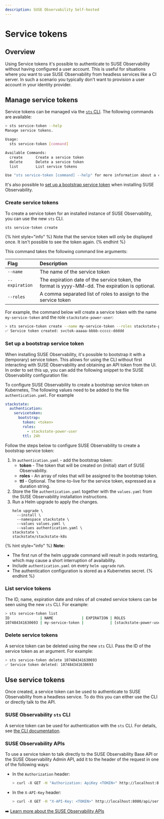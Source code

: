 ```yaml
---
description: SUSE Observability Self-hosted
---
```


# Service tokens

## Overview

Using Service tokens it's possible to authenticate to SUSE Observability without having configured a user account. This is useful for situations where you want to use SUSE Observability from headless services like a CI server. In such a scenario you typically don't want to provision a user account in your identity provider.

## Manage service tokens

Service tokens can be managed via the [`sts` CLI](/setup/cli/cli-sts.md). The following commands are available:

```bash
> sts service-token --help
Manage service tokens.

Usage:
  sts service-token [command]

Available Commands:
  create      Create a service token
  delete      Delete a service token
  list        List service tokens

Use "sts service-token [command] --help" for more information about a command.
```

It's also possible to [set up a bootstrap service token](#set-up-a-bootstrap-service-token) when installing SUSE Observability.

### Create service tokens

To create a service token for an installed instance of SUSE Observability, you can use the new `sts` CLI.

```sh
sts service-token create
```

{% hint style="info" %}
Note that the service token will only be displayed once. It isn't possible to see the token again.
{% endhint %}

This command takes the following command line arguments:

| Flag | Description |
| :--- |:--- |
| `--name` | The name of the service token |
| `--expiration` | The expiration date of the service token, the format is yyyy-MM-dd. The expiration is optional. |
| `--roles` | A comma separated list of roles to assign to the service token |

For example, the command below will create a service token with the name `my-service-token` and the role `stackstate-power-user`:


```sh
> sts service-token create --name my-service-token --roles stackstate-power-user
✅ Service token created: svctok-aaaaa-bbbb-ccccc-ddddd
```

### Set up a bootstrap service token

When installing SUSE Observability, it's possible to bootstrap it with a (temporary) service token. This allows for using the CLI without first interacting with SUSE Observability and obtaining an API token from the UI. In order to set this up, you can add the following snippet to the SUSE Observability configuration file:

To configure SUSE Observability to create a bootstrap service token on Kubernetes, The following values need to be added to the file `authentication.yaml`. For example

```yaml
stackstate:
  authentication:
    servicetoken:
      bootstrap:
        token: <token>
        roles:
          - stackstate-power-user
        ttl: 24h
```

Follow the steps below to configure SUSE Observability to create a bootstrap service token:

1. In `authentication.yaml` - add the bootstrap token:
   * **token** - The token that will be created on (initial) start of SUSE Observability.
   * **roles** - An array of roles that will be assigned to the bootstrap token.
   * **ttl** - Optional. The time-to-live for the service token, expressed as a duration string.
2. Store the file `authentication.yaml` together with the `values.yaml` from the SUSE Observability installation instructions.
3. Run a Helm upgrade to apply the changes.
    ```text
    helm upgrade \
      --install \
      --namespace stackstate \
      --values values.yaml \
      --values authentication.yaml \
    stackstate \
    stackstate/stackstate-k8s
    ```

{% hint style="info" %}
**Note:**

* The first run of the helm upgrade command will result in pods restarting, which may cause a short interruption of availability.
* Include `authentication.yaml` on every `helm upgrade` run.
* The authentication configuration is stored as a Kubernetes secret.
{% endhint %}

### List service tokens

The ID, name, expiration date and roles of all created service tokens can be seen using the new `sts` CLI. For example:


```bash
> sts service-token list
ID              | NAME             | EXPIRATION | ROLES
107484341630693 | my-service-token |            | [stackstate-power-user]
```

### Delete service tokens

A service token can be deleted using the new `sts` CLI. Pass the ID of the service token as an argument. For example:

```bash
> sts service-token delete 107484341630693
✅ Service token deleted: 107484341630693
```

## Use service tokens

Once created, a service token can be used to authenticate to SUSE Observability from a headless service. To do this you can either use the CLI or directly talk to the API.


### SUSE Observability `sts` CLI

A service token can be used for authentication with the `sts` CLI. For details, see [the CLI documentation](/setup/cli/cli-sts.md#authentication).

### SUSE Observability APIs

To use a service token to talk directly to the SUSE Observability Base API or the SUSE Observability Admin API, add it to the header of the request in one of the following ways:

* In the `Authorization` header:
    ```bash
    > curl -X GET -H "Authorization: ApiKey <TOKEN>" http://localhost:8080/api/server/status
    ```

* In the `X-API-Key` header:
    ```bash
    > curl -X GET -H "X-API-Key: <TOKEN>" http://localhost:8080/api/server/status
    ```

➡️ [Learn more about the SUSE Observability APIs](/setup/cli/cli-sts.md#authentication)
